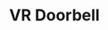 ---
layout: experiment
permalink: /vr_doorbell/
title: "VR Doorbell"
created: "2017"
root: "/assets/03_experiments/vr_doorbell/"
bg-video: >
  <iframe src="https://player.vimeo.com/video/206441970" width="640" height="360" frameborder="0" webkitallowfullscreen mozallowfullscreen allowfullscreen></iframe>

description: >
  A fully-functioning, camera-embedded, doorbell that allows you to get the attention of someone in virtual reality. 
  <br><br>
  Developed for the 2017 Stupid Shit No One Needs and Terrible Ideas Hackathon. 

role:
 - VR Developer

showings:
  - text: Stupid Shit No One Needs and Terrible Ideas Hackathon
    url: https://stupidhackathon.com/

credits:
  - Sam Sadtler
  - Yifan Hu
  - Sean McIntyre

documentation: >
  <iframe src="https://player.vimeo.com/video/206441970" width="640" height="360" frameborder="0" webkitallowfullscreen mozallowfullscreen allowfullscreen></iframe>
---